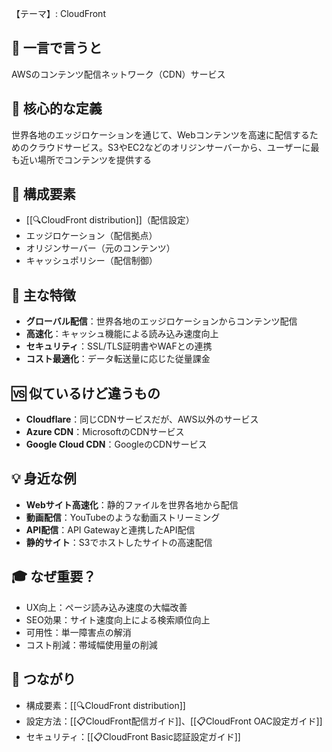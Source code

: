 【テーマ】: CloudFront

## 📝 一言で言うと
AWSのコンテンツ配信ネットワーク（CDN）サービス

## 🎯 核心的な定義
世界各地のエッジロケーションを通じて、Webコンテンツを高速に配信するためのクラウドサービス。S3やEC2などのオリジンサーバーから、ユーザーに最も近い場所でコンテンツを提供する

## 🔗 構成要素
- [[🔍CloudFront distribution]]（配信設定）
- エッジロケーション（配信拠点）
- オリジンサーバー（元のコンテンツ）
- キャッシュポリシー（配信制御）

## 🌟 主な特徴
- **グローバル配信**：世界各地のエッジロケーションからコンテンツ配信
- **高速化**：キャッシュ機能による読み込み速度向上
- **セキュリティ**：SSL/TLS証明書やWAFとの連携
- **コスト最適化**：データ転送量に応じた従量課金

## 🆚 似ているけど違うもの
- **Cloudflare**：同じCDNサービスだが、AWS以外のサービス
- **Azure CDN**：MicrosoftのCDNサービス
- **Google Cloud CDN**：GoogleのCDNサービス

## 💡 身近な例
- **Webサイト高速化**：静的ファイルを世界各地から配信
- **動画配信**：YouTubeのような動画ストリーミング
- **API配信**：API Gatewayと連携したAPI配信
- **静的サイト**：S3でホストしたサイトの高速配信

## 🎓 なぜ重要？
- UX向上：ページ読み込み速度の大幅改善
- SEO効果：サイト速度向上による検索順位向上
- 可用性：単一障害点の解消
- コスト削減：帯域幅使用量の削減

## 🔄 つながり
- 構成要素：[[🔍CloudFront distribution]]
- 設定方法：[[📋CloudFront配信ガイド]]、[[📋CloudFront OAC設定ガイド]]
- セキュリティ：[[📋CloudFront Basic認証設定ガイド]]


